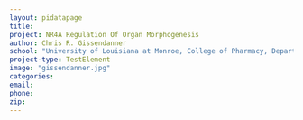 ```yaml
---
layout: pidatapage
title:
project: NR4A Regulation Of Organ Morphogenesis
author: Chris R. Gissendanner
school: "University of Louisiana at Monroe, College of Pharmacy, Department of Basic Pharmaceutical Sciences"
project-type: TestElement
image: "gissendanner.jpg"
categories:
email:
phone:
zip:
---
```

